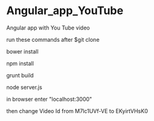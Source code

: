 # Angular_app_YouTube
Angular app with You Tube video

run these commands after  $git clone

bower install

npm install

grunt build

node server.js

in browser enter  "localhost:3000"

then change Video Id from  M7lc1UVf-VE  to EKyirtVHsK0
